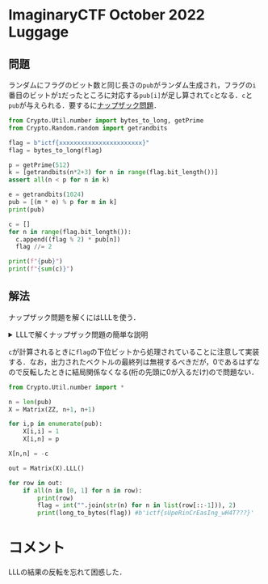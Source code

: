 # ImaginaryCTF October 2022 Luggage


## 問題
ランダムにフラグのビット数と同じ長さの`pub`がランダム生成され，フラグの`i`番目のビットが`1`だったところに対応する`pub[i]`が足し算されて`c`となる．`c`と`pub`が与えられる．要するに[ナップザック問題](https://ja.wikipedia.org/wiki/%E3%83%8A%E3%83%83%E3%83%97%E3%82%B5%E3%83%83%E3%82%AF%E5%95%8F%E9%A1%8C)．

```python
from Crypto.Util.number import bytes_to_long, getPrime
from Crypto.Random.random import getrandbits

flag = b"ictf{xxxxxxxxxxxxxxxxxxxxxxx}"
flag = bytes_to_long(flag)

p = getPrime(512)
k = [getrandbits(n*2+3) for n in range(flag.bit_length())]
assert all(n < p for n in k)

e = getrandbits(1024)
pub = [(m * e) % p for m in k]
print(pub)

c = []
for n in range(flag.bit_length()):
  c.append((flag % 2) * pub[n])
  flag //= 2

print(f"{pub}")
print(f"{sum(c)}")
```

## 解法
ナップザック問題を解くにはLLLを使う．

<details>
<summary>LLLで解くナップザック問題の簡単な説明</summary>

格子の作り方は次の通り．

$$
\begin{pmatrix}
1 & 0 & 0 & \cdots & 0 & 0 & 0 & p_1\\\\
0 & 1 & 0 & \cdots & 0 & 0 & 0 & p_2 \\\\
0 & 0 & 1 & \cdots & 0 & 0 & 0 & p_3 \\\\
\vdots & \vdots & \vdots & \ddots & \vdots & \vdots & \vdots \\\\
0 & 0 & 0 & \cdots & 1 & 0 & 0 & p_{n-2} \\\\
0 & 0 & 0 & \cdots & 0 & 1 & 0 & p_{n-1}\\\\
0 & 0 & 0 & \cdots & 0 & 0 & 1 & p_{n}\\\\
0 & 0 & 0 & \cdots & 0 & 0 & 0 & -c\\\\
\end{pmatrix}
$$

例えば，$p=(102,103,104)$からいくつか選んで$c=206$を作る組み合わせを知りたい場合，

$$
\begin{pmatrix}
1 & 0 & 0 & 102 \\\\
0 & 1 & 0 & 103 \\\\
0 & 0 & 1 & 104 \\\\
0 & 0 & 0 & -206 \\\\
\end{pmatrix}
$$

をLLLにかける．

```
sage: X = Matrix(ZZ,4,4)                 
sage: X[0,0]=1                           
sage: X[1,1]=1                           
sage: X[2,2]=1                           
sage: X[0,3]=102                         
sage: X[1,3]=103                         
sage: X[1,3]=104                         
sage: X[3,3]=-206 
sage: X
[   1    0    0  102]
[   0    1    0  103]
[   0    0    1  104]
[   0    0    0 -206]
sage: X.LLL()
[  1   0   1   0]
[ -1   1   0   1]
[  0  -1   1   1]
[ 35   0 -34  34]
```
LLLは各行をそれぞれベクトルと見たとき，それらのベクトルの適当な整数倍したものがゼロベクトルに近いように計算してくれる．
LLLにかける前の行列で，一番右の列以外の$1,0$は，どのベクトルがいくつ足し算されたかを表すために用意されている．
この場合，結果の$1$行目がもとの行列の$1,3,4$行目のベクトルを足し算したものになっている．すなわち，$102+104-206=0$であることがわかる．

</details>

`c`が計算されるときに`flag`の下位ビットから処理されていることに注意して実装する．なお，出力されたベクトルの最終列は無視するべきだが，$0$であるはずなので反転したときに結局関係なくなる(桁の先頭に$0$が入るだけ)ので問題ない．

```python
from Crypto.Util.number import *

n = len(pub)
X = Matrix(ZZ, n+1, n+1)

for i,p in enumerate(pub):
    X[i,i] = 1
    X[i,n] = p

X[n,n] = -c

out = Matrix(X).LLL()

for row in out:
    if all(n in [0, 1] for n in row):
        print(row)
        flag = int("".join(str(n) for n in list(row[::-1])), 2)
        print(long_to_bytes(flag)) #b'ictf{sUpeRinCrEasIng_wH4T???}'
```

# コメント
LLLの結果の反転を忘れて困惑した．
